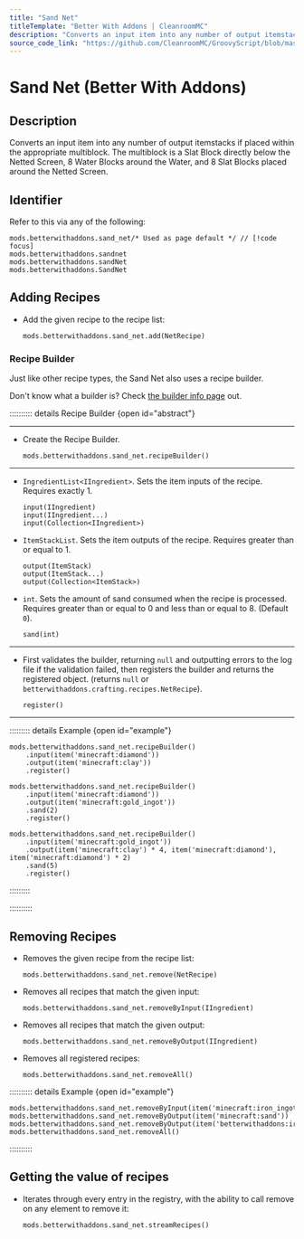 ```yaml
---
title: "Sand Net"
titleTemplate: "Better With Addons | CleanroomMC"
description: "Converts an input item into any number of output itemstacks if placed within the appropriate multiblock. The multiblock is a Slat Block directly below the Netted Screen, 8 Water Blocks around the Water, and 8 Slat Blocks placed around the Netted Screen."
source_code_link: "https://github.com/CleanroomMC/GroovyScript/blob/master/src/main/java/com/cleanroommc/groovyscript/compat/mods/betterwithaddons/SandNet.java"
---
```


# Sand Net (Better With Addons)

## Description

Converts an input item into any number of output itemstacks if placed within the appropriate multiblock. The multiblock is a Slat Block directly below the Netted Screen, 8 Water Blocks around the Water, and 8 Slat Blocks placed around the Netted Screen.

## Identifier

Refer to this via any of the following:

```groovy:no-line-numbers {1}
mods.betterwithaddons.sand_net/* Used as page default */ // [!code focus]
mods.betterwithaddons.sandnet
mods.betterwithaddons.sandNet
mods.betterwithaddons.SandNet
```


## Adding Recipes

- Add the given recipe to the recipe list:

    ```groovy:no-line-numbers
    mods.betterwithaddons.sand_net.add(NetRecipe)
    ```


### Recipe Builder

Just like other recipe types, the Sand Net also uses a recipe builder.

Don't know what a builder is? Check [the builder info page](../../getting_started/builder.md) out.

:::::::::: details Recipe Builder {open id="abstract"}

---

- Create the Recipe Builder.

    ```groovy:no-line-numbers
    mods.betterwithaddons.sand_net.recipeBuilder()
    ```

---

- `IngredientList<IIngredient>`. Sets the item inputs of the recipe. Requires exactly 1.

    ```groovy:no-line-numbers
    input(IIngredient)
    input(IIngredient...)
    input(Collection<IIngredient>)
    ```

- `ItemStackList`. Sets the item outputs of the recipe. Requires greater than or equal to 1.

    ```groovy:no-line-numbers
    output(ItemStack)
    output(ItemStack...)
    output(Collection<ItemStack>)
    ```

- `int`. Sets the amount of sand consumed when the recipe is processed. Requires greater than or equal to 0 and less than or equal to 8. (Default `0`).

    ```groovy:no-line-numbers
    sand(int)
    ```

---

- First validates the builder, returning `null` and outputting errors to the log file if the validation failed, then registers the builder and returns the registered object. (returns `null` or `betterwithaddons.crafting.recipes.NetRecipe`).

    ```groovy:no-line-numbers
    register()
    ```

---

::::::::: details Example {open id="example"}
```groovy:no-line-numbers
mods.betterwithaddons.sand_net.recipeBuilder()
    .input(item('minecraft:diamond'))
    .output(item('minecraft:clay'))
    .register()

mods.betterwithaddons.sand_net.recipeBuilder()
    .input(item('minecraft:diamond'))
    .output(item('minecraft:gold_ingot'))
    .sand(2)
    .register()

mods.betterwithaddons.sand_net.recipeBuilder()
    .input(item('minecraft:gold_ingot'))
    .output(item('minecraft:clay') * 4, item('minecraft:diamond'), item('minecraft:diamond') * 2)
    .sand(5)
    .register()
```

:::::::::

::::::::::

## Removing Recipes

- Removes the given recipe from the recipe list:

    ```groovy:no-line-numbers
    mods.betterwithaddons.sand_net.remove(NetRecipe)
    ```

- Removes all recipes that match the given input:

    ```groovy:no-line-numbers
    mods.betterwithaddons.sand_net.removeByInput(IIngredient)
    ```

- Removes all recipes that match the given output:

    ```groovy:no-line-numbers
    mods.betterwithaddons.sand_net.removeByOutput(IIngredient)
    ```

- Removes all registered recipes:

    ```groovy:no-line-numbers
    mods.betterwithaddons.sand_net.removeAll()
    ```

:::::::::: details Example {open id="example"}
```groovy:no-line-numbers
mods.betterwithaddons.sand_net.removeByInput(item('minecraft:iron_ingot'))
mods.betterwithaddons.sand_net.removeByOutput(item('minecraft:sand'))
mods.betterwithaddons.sand_net.removeByOutput(item('betterwithaddons:iron_sand'))
mods.betterwithaddons.sand_net.removeAll()
```

::::::::::

## Getting the value of recipes

- Iterates through every entry in the registry, with the ability to call remove on any element to remove it:

    ```groovy:no-line-numbers
    mods.betterwithaddons.sand_net.streamRecipes()
    ```
